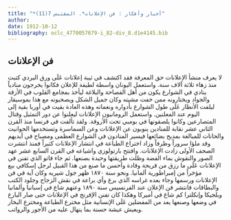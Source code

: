 ```yaml
---
title: "*أخبار وأفكار : فن الإعلانات*. المقتبس 7(11)"
author: 
date: 1912-10-12
bibliography: oclc_4770057679-i_82-div_8.d1e4145.bib
---
```




##  فن الإعلانات 


 لا يعرف منشأ الإعلانات حق المعرفة فقد اكتشف في ثيبة إعلانات عَلَى ورق البردي كتبت منذ زهاء  ثلاثة آلاف  سنة. واستعمل اليونان واسطة لطيفة للإعلان فكانوا يخرجون منادياً ينادي في الشوارع يكون من أهل الفصاحة والبلاغة ليأخذ بمجامع القلوب في الأزقة والجواد ويختارونه ممن خفت مشيته وكان جميل الشكل ويصحبونه مع هذا بموسيقار ليلفت الأنظار عَلَى طول الشوارع بأدواره ونغماته وهذه العادة بقيت في أوربا بقية إلى اليوم عند المعلنين. واستعمل الرومانيون الإعلانات ليعلنوا عن دور التمثيل وقتال المتصارعين وكانوا يلصقونها في بومبي تحت الأروقة. ولقد تألفت في فرنسا منذ القرن الثاني  عشر  نقابة للمنادين ينوبون عن الإعلانات وعن السماسرة وتستخدمها الحوانيت والحانات للمبالغة بمديح بضائعها فيسير المنادون في الشوارع العظمى ومصباح في أيديهم وقد ملؤا سروراً وظرفاً وزاد اختراع الطباعة في انتشار الإعلانات كثيراً فمنذ انتشرت الصحف الأولى زادت الإعلانات. وافتتح بارتولوزي واشياعه في القرن السابع  عشر  عهد الصور والنقوش بماء الفضة وظلت طريقتها وحيدة بصنعها. ثم جاء فاتو الذي تفنن في الإعلانات عَلَى ما رزق من قريحة وقادة وأحسن ما صنع من هذا القبيل لرجل إسكافي بيع مؤخراً من إمبراطورية ألمانيا. ونحو سنة  ١٨٧٠  ظهر جول شيريه وكان آية في فن الإعلانات ورسمها وجاء بعده غراسه الذي برع وأي براعة في نقش الزجاج وجلود الكتب والبطاقات فانتشر فن الإعلان عند الفرنسيس سنة  ١٨٩٠  وعنهم شاع في إسبانيا وألمانيا وبلجيكا وإنكلترا كم شاع في أميركا وهكذا كان تفنن الإفرنج في الإعلانات حتى صار   البارع في وضعها وصنعها يعد من المفضلين عَلَى الإنسانية مثل مخترع الطباعة ومخترع البخار ويعيش عيشة حسنة بما ينهال عليه من الأجور والرواتب. 
